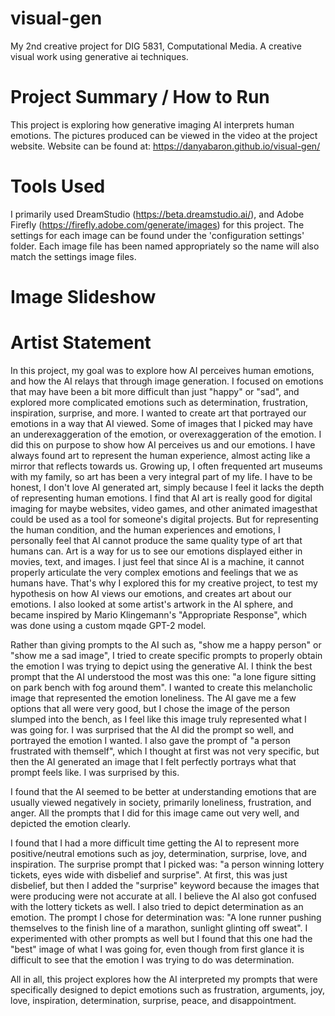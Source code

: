 # visual-gen
My 2nd creative project for DIG 5831, Computational Media. A creative visual work using generative ai techniques.

# Project Summary / How to Run

This project is exploring how generative imaging AI interprets human emotions. The pictures produced can be viewed in the video at the project website. Website can be found at: https://danyabaron.github.io/visual-gen/

# Tools Used

I primarily used DreamStudio (https://beta.dreamstudio.ai/), and Adobe Firefly (https://firefly.adobe.com/generate/images) for this project. The settings for each image can be found under the 'configuration settings' folder. Each image file has been named appropriately so the name will also match the settings image files. 

# Image Slideshow


# Artist Statement

In this project, my goal was to explore how AI perceives human emotions, and how the AI relays that through image generation. I focused on emotions that may have been a bit more difficult than just "happy" or "sad", and explored more complicated emotions such as determination, frustration, inspiration, surprise, and more. I wanted to create art that portrayed our emotions in a way that AI viewed. Some of images that I picked may have an underexaggeration of the emotion, or overexaggeration of the emotion. I did this on purpose to show how AI perceives us and our emotions. I have always found art to represent the human experience, almost acting like a mirror that reflects towards us. Growing up, I often frequented art museums with my family, so art has been a very integral part of my life. I have to be honest, I don't love AI generated art, simply because I feel it lacks the depth of representing human emotions. I find that AI art is really good for digital imaging for maybe websites, video games, and other animated imagesthat could be used as a tool for someone's digital projects. But for representing the human condition, and the human experiences and emotions, I personally feel that AI cannot produce the same quality type of art that humans can. Art is a way for us to see our emotions displayed either in movies, text, and images. I just feel that since AI is a machine, it cannot properly articulate the very complex emotions and feelings that we as humans have. That's why I explored this for my creative project, to test my hypothesis on how AI views our emotions, and creates art about our emotions. I also looked at some artist's artwork in the AI sphere, and became inspired by Mario Klingemann's "Appropriate Response", which was done using a custom mqade GPT-2 model.

Rather than giving prompts to the AI such as, "show me a happy person" or "show me a sad image", I tried to create specific prompts to properly obtain the emotion I was trying to depict using the generative AI. I think the best prompt that the AI understood the most was this one: "a lone figure sitting on park bench with fog around them". I wanted to create this melancholic image that represented the emotion loneliness. The AI gave me a few options that all were very good, but I chose the image of the person slumped into the bench, as I feel like this image truly represented what I was going for. I was surprised that the AI did the prompt so well, and portrayed the emotion I wanted. I also gave the prompt of "a person frustrated with themself", which I thought at first was not very specific, but then the AI generated an image that I felt perfectly portrays what that prompt feels like. I was surprised by this. 

I found that the AI seemed to be better at understanding emotions that are usually viewed negatively in society, primarily loneliness, frustration, and anger. All the prompts that I did for this image came out very well, and depicted the emotion clearly.

I found that I had a more difficult time getting the AI to represent more positive/neutral emotions such as joy, determination, surprise, love, and inspiration. The surprise prompt that I picked was: "a person winning lottery tickets, eyes wide with disbelief and surprise". At first, this was just disbelief, but then I added the "surprise" keyword because the images that were producing were not accurate at all. I believe the AI also got confused with the lottery tickets as well. I also tried to depict determination as an emotion. The prompt I chose for determination was: "A lone runner pushing themselves to the finish line of a marathon, sunlight glinting off sweat". I experimented with other prompts as well but I found that this one had the "best" image of what I was going for, even though from first glance it is difficult to see that the emotion I was trying to do was determination. 

All in all, this project explores how the AI interpreted my prompts that were specifically designed to depict emotions such as frustration, arguments, joy, love, inspiration, determination, surprise, peace, and disappointment. 
